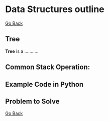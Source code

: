 # Data Structures outline

[Go Back](0-welcome.md)

## Tree

**Tree** is a ...........



## Common Stack Operation:





## Example Code in Python












## Problem to Solve








[Go Back](0-welcome.md)